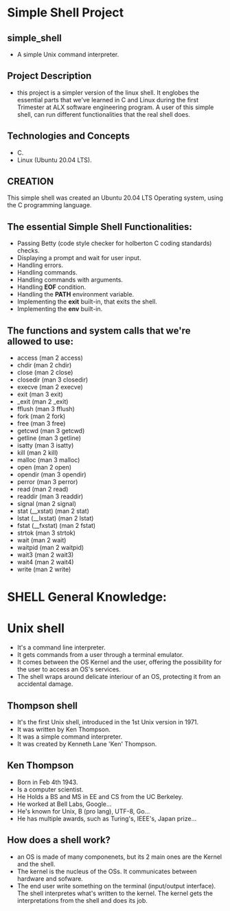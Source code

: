# Simple Shell Project

## simple_shell
* A simple Unix command interpreter.
## Project Description
* this project is a simpler version of the linux shell.
It englobes the essential parts that we've learned in C and Linux during the first Trimester at ALX software engineering program.
A user of this simple shell, can run different functionalities that the real shell does.

## Technologies and Concepts
- C.
- Linux (Ubuntu 20.04 LTS).

## CREATION
This simple shell was created an Ubuntu 20.04 LTS Operating system, using the C programming language.
## The essential Simple Shell Functionalities:
* Passing Betty (code style checker for holberton C coding standards) checks.
* Displaying a prompt and wait for user input.
* Handling errors.
* Handling commands.
* Handling commands with arguments.
* Handling **EOF** condition.
* Handling the **PATH** environment variable.
* Implementing the **exit** built-in, that exits the shell.
* Implementing the **env** built-in.

## The functions and system calls that we're allowed to use:
* access (man 2 access)
* chdir (man 2 chdir)
* close (man 2 close)
* closedir (man 3 closedir)
* execve (man 2 execve)
* exit (man 3 exit)
* _exit (man 2 _exit)
* fflush (man 3 fflush)
* fork (man 2 fork)
* free (man 3 free)
* getcwd (man 3 getcwd)
* getline (man 3 getline)
* isatty (man 3 isatty)
* kill (man 2 kill)
* malloc (man 3 malloc)
* open (man 2 open)
* opendir (man 3 opendir)
* perror (man 3 perror)
* read (man 2 read)
* readdir (man 3 readdir)
* signal (man 2 signal)
* stat (__xstat) (man 2 stat)
* lstat (__lxstat) (man 2 lstat)
* fstat (__fxstat) (man 2 fstat)
* strtok (man 3 strtok)
* wait (man 2 wait)
* waitpid (man 2 waitpid)
* wait3 (man 2 wait3)
* wait4 (man 2 wait4)
* write (man 2 write)

# SHELL General Knowledge:

# Unix shell
- It's a command line interpreter.
- It gets commands from a user through a terminal emulator.
- It comes between the OS Kernel and the user, offering the possibility for the
user to access an OS's services.
- The shell wraps around delicate interiour of an OS, protecting it from an accidental
damage.

## Thompson shell
- It's the first Unix shell, introduced in the 1st Unix version in 1971.
- It was written by Ken Thompson.
- It was a simple command interpreter.
- It was created by Kenneth Lane 'Ken' Thompson.

## Ken Thompson
- Born in Feb 4th 1943.
- Is a computer scientist.
- He Holds a BS and MS in EE and CS from the UC Berkeley.
- He worked at Bell Labs, Google...
- He's known for Unix, B (pro lang), UTF-8, Go...
- He has multiple awards, such as Turing's, IEEE's, Japan prize...

## How does a shell work?
- an OS is made of many componenets, but its 2 main ones are the Kernel and the
shell.
- The kernel is the nucleus of the OSs. It communicates between hardware and sofware.
- The end user write something on the terminal (input/output interface). The shell
interpretes what's written to the kernel. The kernel gets the interpretations from
the shell and does its job.

